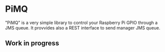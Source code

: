 PiMQ
========

"PiMQ" is a very simple library to control your Raspberry Pi GPIO through a JMS queue.
It provvides also a REST interface to send manager JMS queue.

Work in progress
-------
